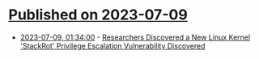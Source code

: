 # [Published on 2023-07-09](index.md)

* [2023-07-09, 01:34:00](https://linux.slashdot.org/story/23/07/09/0131210/researchers-discovered-a-new-linux-kernel-stackrot-privilege-escalation-vulnerability-discovered?utm_source=rss1.0mainlinkanon&utm_medium=feed) - [Researchers Discovered a New Linux Kernel 'StackRot' Privilege Escalation Vulnerability Discovered](https://linux.slashdot.org/story/23/07/09/0131210/researchers-discovered-a-new-linux-kernel-stackrot-privilege-escalation-vulnerability-discovered?utm_source=rss1.0mainlinkanon&utm_medium=feed)
